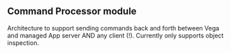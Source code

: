 ## Command Processor module

Architecture to support sending commands back and forth between Vega and managed App server
AND any client (!). Currently only supports object inspection.

